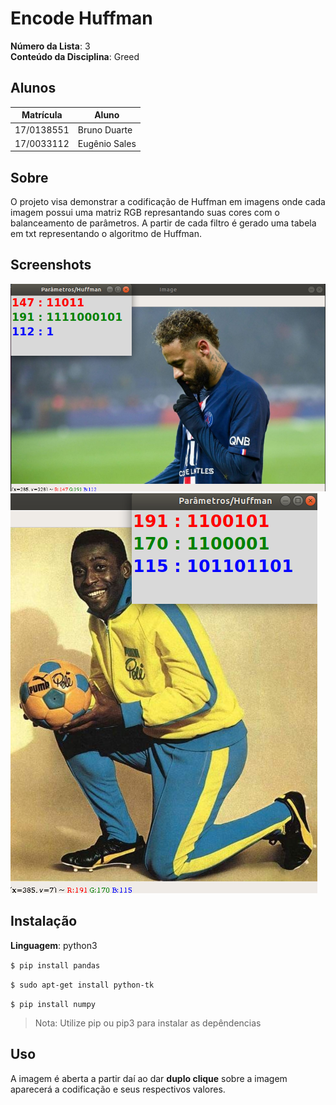 # Encode Huffman

**Número da Lista**: 3<br>
**Conteúdo da Disciplina**: Greed<br>

## Alunos
|Matrícula | Aluno |
| -- | -- |
| 17/0138551  | Bruno Duarte |
| 17/0033112  | Eugênio Sales |

## Sobre 
O projeto visa demonstrar a codificação de Huffman em imagens onde cada imagem possui uma matriz RGB represantando suas cores com o balanceamento de parâmetros. A partir de cada filtro é gerado uma tabela em txt representando o algoritmo de Huffman. 

## Screenshots
![](./images/1.png)
![](./images/2.png)

## Instalação 

**Linguagem**: python3<br>

`$ pip install pandas `<br>

`$ sudo apt-get install python-tk`<br>

`$ pip install numpy `<br>

> Nota: Utilize pip ou pip3 para instalar as depêndencias

## Uso 

A imagem é aberta a partir daí ao dar **duplo clique** sobre a imagem aparecerá a codificação e seus respectivos valores. 




